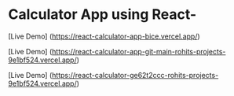 # Calculator App using React-

[Live Demo] (https://react-calculator-app-bice.vercel.app/)

[Live Demo] (https://react-calculator-app-git-main-rohits-projects-9e1bf524.vercel.app/)

[Live Demo] (https://react-calculator-ge62t2ccc-rohits-projects-9e1bf524.vercel.app/)
